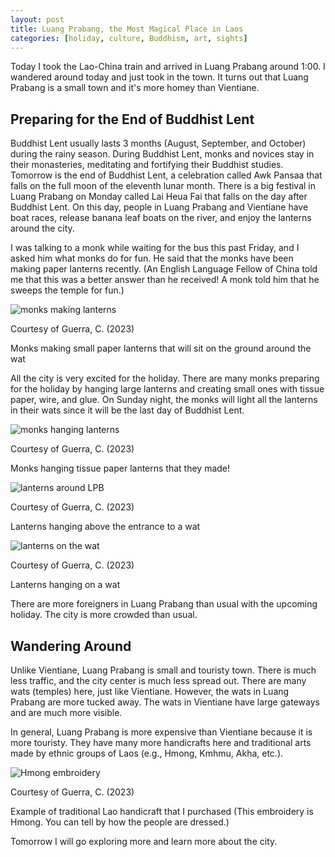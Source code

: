```yaml
---
layout: post
title: Luang Prabang, the Most Magical Place in Laos
categories: [holiday, culture, Buddhism, art, sights]
---
```


Today I took the Lao-China train and arrived in Luang Prabang around 1:00. I wandered around today and just took in the town. It turns out that Luang Prabang is a small town and it's more homey than Vientiane.

## Preparing for the End of Buddhist Lent

Buddhist Lent usually lasts 3 months (August, September, and October) during the rainy season. During Buddhist Lent, monks and novices stay in their monasteries, meditating and fortifying their Buddhist studies. Tomorrow is the end of Buddhist Lent, a celebration called Awk Pansaa that falls on the full moon of the eleventh lunar month. There is a big festival in Luang Prabang on Monday called Lai Heua Fai that falls on the day after Buddhist Lent. On this day, people in Luang Prabang and Vientiane have boat races, release banana leaf boats on the river, and enjoy the lanterns around the city.

I was talking to a monk while waiting for the bus this past Friday, and I asked him what monks do for fun.  He said that the monks have been making paper lanterns recently. (An English Language Fellow of China told me that this was a better answer than he received! A monk told him that he sweeps the temple for fun.)

![monks making lanterns](https://lh3.googleusercontent.com/pw/ADCreHfvdnkV7lh6Xud9gHvlm0mllM7hDeynBYFY5N5sIJsOypta8gdipptGhL-0eOECninFCnxe99prEO8snzVKM2Jjzga1a7SBU3uzD3nVTQzQIR2fG1o4=w1000)

Courtesy of Guerra, C. (2023)

Monks making small paper lanterns that will sit on the ground around the wat

All the city is very excited for the holiday. There are many monks preparing for the holiday by hanging large lanterns and creating small ones with tissue paper, wire, and glue. On Sunday night, the monks will light all the lanterns in their wats since it will be the last day of Buddhist Lent.

![monks hanging lanterns](https://lh3.googleusercontent.com/pw/ADCreHeyjWBY-kEjAkrP8en4xSDKtDK78TAgG1imBT_7vihG76RVQ-6m51qYEGqCFHd_AuM0QbsHk53FUZ29xnGaNvnCD83i1F-G5FrbzF1UCoUh000x9i_V=w1000)

Courtesy of Guerra, C. (2023)

Monks hanging tissue paper lanterns that they made!

![lanterns around LPB](https://lh3.googleusercontent.com/pw/ADCreHd19tLUrqG2UvGAK4wBEkvKV9xK7lRr9B3pxmpkI4ZMEXrA9VZ_u2Bh8vib5KUMJgF7uh69sm5qHC08JJuTarnpMLNIqrNjFUwzxJHd6V2pi3Az1BKI=w1000)

Courtesy of Guerra, C. (2023)

Lanterns hanging above the entrance to a wat

![lanterns on the wat](https://lh3.googleusercontent.com/pw/ADCreHc38jIrfxhq9HEtpghGVX4q89_xtAr-RTplkyfwaaURRTH7yip8pELBA0pIfeaNMDLYyzJlsyKMIFjpiQwOUr6wlAI4o_hBfqdFWqipGLEB9Wfk75h_=w1000)

Courtesy of Guerra, C. (2023)

Lanterns hanging on a wat

There are more foreigners in Luang Prabang than usual with the upcoming holiday. The city is more crowded than usual. 

## Wandering Around

Unlike Vientiane, Luang Prabang is small and touristy town. There is much less traffic, and the city center is much less spread out. There are many wats (temples) here, just like Vientiane. However, the wats in Luang Prabang are more tucked away. The wats in Vientiane have large gateways and are much more visible. 

In general, Luang Prabang is more expensive than Vientiane because it is more touristy. They have many more handicrafts here and traditional arts made by ethnic groups of Laos (e.g., Hmong, Kmhmu, Akha, etc.).

![Hmong embroidery](https://lh3.googleusercontent.com/pw/ADCreHdxUGFxdfU7dOLOW2cioe51ATikZawRSTIqZIURnyvQI-noBcRfHnDq8oUgyM799-DYNA9frXt11EoTHZpHO4l7frNZuN1z6J6rsU924a2jjKxvwBCQ=w1000)

Courtesy of Guerra, C. (2023)

Example of traditional Lao handicraft that I purchased (This embroidery is Hmong. You can tell by how the people are dressed.)

Tomorrow I will go exploring more and learn more about the city.

<!-- Hello and welcome. The only purpose of this post is to greet you when your site comes alive for the first time.  
This post will demonstrate some of the more common content & elements found in posts.  
Feel free to delete this post when you are ready to publish your first post.  

Lorem ipsum dolor sit amet, consectetur adipiscing elit. Fusce bibendum neque eget nunc mattis eu sollicitudin enim tincidunt. Vestibulum lacus tortor, ultricies id dignissim ac, bibendum in velit.

## Some great heading (h2)

Proin convallis mi ac felis pharetra aliquam. Curabitur dignissim accumsan rutrum. In arcu magna, aliquet vel pretium et, molestie et arcu.


Mauris lobortis nulla et felis ullamcorper bibendum. Phasellus et hendrerit mauris. Proin eget nibh a massa vestibulum pretium. Suspendisse eu nisl a ante aliquet bibendum quis a nunc. Praesent varius interdum vehicula. Aenean risus libero, placerat at vestibulum eget, ultricies eu enim. Praesent nulla tortor, malesuada adipiscing adipiscing sollicitudin, adipiscing eget est.

## Another great heading (h2)

Lorem ipsum dolor sit amet, consectetur adipiscing elit. Fusce bibendum neque eget nunc mattis eu sollicitudin enim tincidunt. Vestibulum lacus tortor, ultricies id dignissim ac, bibendum in velit.

### Some great subheading (h3)

Proin convallis mi ac felis pharetra aliquam. Curabitur dignissim accumsan rutrum. In arcu magna, aliquet vel pretium et, molestie et arcu. Mauris lobortis nulla et felis ullamcorper bibendum.

Phasellus et hendrerit mauris. Proin eget nibh a massa vestibulum pretium. Suspendisse eu nisl a ante aliquet bibendum quis a nunc.

### Some great subheading (h3)

Praesent varius interdum vehicula. Aenean risus libero, placerat at vestibulum eget, ultricies eu enim. Praesent nulla tortor, malesuada adipiscing adipiscing sollicitudin, adipiscing eget est.

> This quote will *change* your life. It will reveal the <i>secrets</i> of the universe, and all the wonders of humanity. Don't <em>misuse</em> it.

Lorem ipsum dolor sit amet, consectetur adipiscing elit. Fusce bibendum neque eget nunc mattis eu sollicitudin enim tincidunt.

### Some great subheading (h3)

Vestibulum lacus tortor, ultricies id dignissim ac, bibendum in velit. Proin convallis mi ac felis pharetra aliquam. Curabitur dignissim accumsan rutrum.

In arcu magna, aliquet vel pretium et, molestie et arcu. Mauris lobortis nulla et felis ullamcorper bibendum. Phasellus et hendrerit mauris.

#### You might want a sub-subheading (h4)

In arcu magna, aliquet vel pretium et, molestie et arcu. Mauris lobortis nulla et felis ullamcorper bibendum. Phasellus et hendrerit mauris.

In arcu magna, aliquet vel pretium et, molestie et arcu. Mauris lobortis nulla et felis ullamcorper bibendum. Phasellus et hendrerit mauris.

#### But it's probably overkill (h4)

In arcu magna, aliquet vel pretium et, molestie et arcu. Mauris lobortis nulla et felis ullamcorper bibendum. Phasellus et hendrerit mauris.

##### Could be a smaller sub-heading, `pacman` (h5)

In arcu magna, aliquet vel pretium et, molestie et arcu. Mauris lobortis nulla et felis ullamcorper bibendum. Phasellus et hendrerit mauris.

###### Small yet significant sub-heading  (h6)

In arcu magna, aliquet vel pretium et, molestie et arcu. Mauris lobortis nulla et felis ullamcorper bibendum. Phasellus et hendrerit mauris.

### Highlight the code please!!

{% highlight c %}
float Q_rsqrt( float number )
{
	long i;
	float x2, y;
	const float threehalfs = 1.5F;

	x2 = number * 0.5F;
	y  = number;
	i  = * ( long * ) &y;                       // evil floating point bit level hacking
	i  = 0x5f3759df - ( i >> 1 );               // what the fuck? 
	y  = * ( float * ) &i;
	y  = y * ( threehalfs - ( x2 * y * y ) );   // 1st iteration
//	y  = y * ( threehalfs - ( x2 * y * y ) );   // 2nd iteration, this can be removed

	return y;
}
{% endhighlight %}

### Oh hai, an unordered list!!

In arcu magna, aliquet vel pretium et, molestie et arcu. Mauris lobortis nulla et felis ullamcorper bibendum. Phasellus et hendrerit mauris.

- First item, yo
- Second item, dawg
- Third item, what what?!
- Fourth item, fo sheezy my neezy

### Oh hai, an ordered list!!

In arcu magna, aliquet vel pretium et, molestie et arcu. Mauris lobortis nulla et felis ullamcorper bibendum. Phasellus et hendrerit mauris.

1. First item, yo
2. Second item, dawg
3. Third item, what what?!
4. Fourth item, fo sheezy my neezy

## Headings are cool! (h2)

Proin eget nibh a massa vestibulum pretium. Suspendisse eu nisl a ante aliquet bibendum quis a nunc. Praesent varius interdum vehicula. Aenean risus libero, placerat at vestibulum eget, ultricies eu enim. Praesent nulla tortor, malesuada adipiscing adipiscing sollicitudin, adipiscing eget est.

Praesent nulla tortor, malesuada adipiscing adipiscing sollicitudin, adipiscing eget est.

Proin eget nibh a massa vestibulum pretium. Suspendisse eu nisl a ante aliquet bibendum quis a nunc.

### Tables

Title 1               | Title 2               | Title 3               | Title 4
--------------------- | --------------------- | --------------------- | ---------------------
lorem                 | lorem ipsum           | lorem ipsum dolor     | lorem ipsum dolor sit
lorem ipsum dolor sit | lorem ipsum dolor sit | lorem ipsum dolor sit | lorem ipsum dolor sit
lorem ipsum dolor sit | lorem ipsum dolor sit | lorem ipsum dolor sit | lorem ipsum dolor sit
lorem ipsum dolor sit | lorem ipsum dolor sit | lorem ipsum dolor sit | lorem ipsum dolor sit

Title 1 | Title 2 | Title 3 | Title 4
--- | --- | --- | ---
lorem | lorem ipsum | lorem ipsum dolor | lorem ipsum dolor sit
lorem ipsum dolor sit amet | lorem ipsum dolor sit amet consectetur | lorem ipsum dolor sit amet | lorem ipsum dolor sit
lorem ipsum dolor | lorem ipsum | lorem | lorem ipsum
lorem ipsum dolor | lorem ipsum dolor sit | lorem ipsum dolor sit amet | lorem ipsum dolor sit amet consectetur -->
